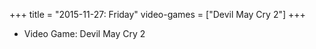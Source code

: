 +++
title = "2015-11-27: Friday"
video-games = ["Devil May Cry 2"]
+++


* Video Game: Devil May Cry 2